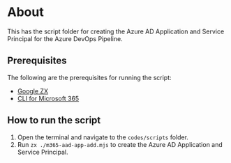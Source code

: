 # About

This has the script folder for creating the Azure AD Application and Service Principal for the Azure DevOps Pipeline.

## Prerequisites

The following are the prerequisites for running the script:

- [Google ZX](https://github.com/google/zx)
- [CLI for Microsoft 365](https://pnp.github.io/cli-microsoft365/)

## How to run the script

1. Open the terminal and navigate to the `codes/scripts` folder.
2. Run `zx ./m365-aad-app-add.mjs` to create the Azure AD Application and Service Principal.
